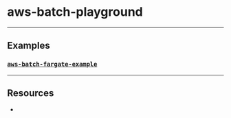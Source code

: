 # aws-batch-playground

---

## Examples

### [`aws-batch-fargate-example`](aws-batch-fargate-example)

---

## Resources

- 